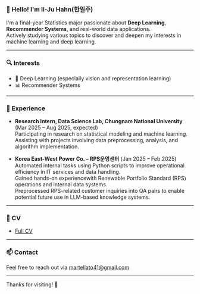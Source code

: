 ### 👋 Hello! I'm Il-Ju Hahn(한일주)

I'm a final-year Statistics major passionate about **Deep Learning**, **Recommender Systems**, and real-world data applications.  
Actively studying various topics to discover and deepen my interests in machine learning and deep learning.

---

### 🔍 Interests
- 🤖 Deep Learning (especially vision and representation learning)
- 📊 Recommender Systems 
---

### 💼 Experience
- **Research Intern, Data Science Lab, Chungnam National University** (Mar 2025 – Aug 2025, expected)  
  Participating in research on statistical modeling and machine learning.  
  Assisting with projects involving data preprocessing, analysis, and algorithm implementation.
  
- **Korea East-West Power Co. – RPS운영센터** (Jan 2025 – Feb 2025)  
  Automated internal tasks using Python scripts to improve operational efficiency in IT services and data handling.  
  Gained hands-on experiencewith Renewable Portfolio Standard (RPS) operations and internal data systems.  
  Preprocessed RPS-related customer inquiries into QA pairs to enable potential future use in LLM-based knowledge systems.
---

### 📄 CV
- [Full CV](https://drive.google.com/file/d/1dhQimiS542-tr3FxvcxqxAuyz_0ugvBx/view?usp=sharing)

---
### 📫 Contact
Feel free to reach out via [martellato41@gmail.com](mailto:martellato41@gmail.com)

---


Thanks for visiting! 🌱

